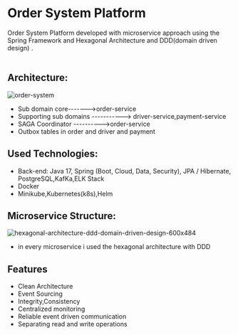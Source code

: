 # Order System Platform
Order System Platform developed with microservice approach using the Spring Framework and Hexagonal Architecture and DDD(domain driven design) . </br> </br>
## Architecture:
![order-system](https://github.com/user-attachments/assets/8f7c1959-f3b0-4cac-87ee-91b83c94613c)
* Sub domain core------->order-service
* Supporting sub domains -----------> driver-service,payment-service
* SAGA Coordinator ---------->order-service
* Outbox tables in order and driver and payment
## Used Technologies:
* Back-end: Java 17, Spring (Boot, Cloud, Data, Security), JPA / Hibernate, PostgreSQL,KafKa,ELK Stack
* Docker
* Minikube,Kubernetes(k8s),Helm
## Microservice Structure:
![hexagonal-architecture-ddd-domain-driven-design-600x484](https://github.com/user-attachments/assets/f8832b06-1986-46b7-94aa-7a418426463d)
* in every microservice i used the hexagonal architecture with DDD
## Features
* Clean Architecture
* Event Sourcing
* Integrity,Consistency
* Centralized monitoring
* Reliable event driven communication
* Separating read and write operations

